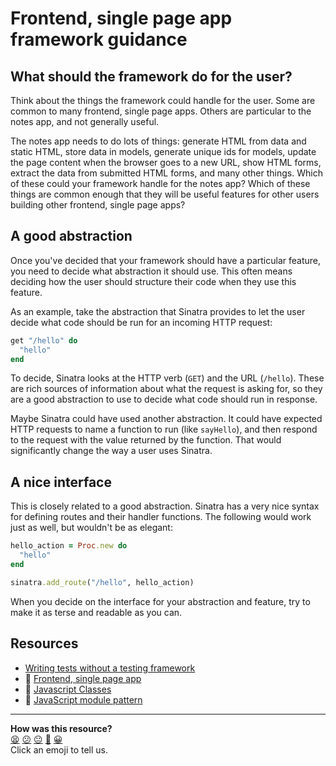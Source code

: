 # Frontend, single page app framework guidance

## What should the framework do for the user?

Think about the things the framework could handle for the user.  Some are common to many frontend, single page apps.  Others are particular to the notes app, and not generally useful.

The notes app needs to do lots of things: generate HTML from data and static HTML, store data in models, generate unique ids for models, update the page content when the browser goes to a new URL, show HTML forms, extract the data from submitted HTML forms, and many other things.  Which of these could your framework handle for the notes app? Which of these things are common enough that they will be useful features for other users building other frontend, single page apps?

## A good abstraction

Once you've decided that your framework should have a particular feature, you need to decide what abstraction it should use.  This often means deciding how the user should structure their code when they use this feature.

As an example, take the abstraction that Sinatra provides to let the user decide what code should be run for an incoming HTTP request:

```ruby
get "/hello" do
  "hello"
end
```

To decide, Sinatra looks at the HTTP verb (`GET`) and the URL (`/hello`).  These are rich sources of information about what the request is asking for, so they are a good abstraction to use to decide what code should run in response.

Maybe Sinatra could have used another abstraction.  It could have expected HTTP requests to name a function to run (like `sayHello`), and then respond to the request with the value returned by the function.  That would significantly change the way a user uses Sinatra.

## A nice interface

This is closely related to a good abstraction.  Sinatra has a very nice syntax for defining routes and their handler functions.  The following would work just as well, but wouldn't be as elegant:

```ruby
hello_action = Proc.new do
  "hello"
end

sinatra.add_route("/hello", hello_action)
```

When you decide on the interface for your abstraction and feature, try to make it as terse and readable as you can.

## Resources

- [Writing tests without a testing framework](../pills/writing_tests_without_a_testing_framework.md)
- :pill: [Frontend, single page app](https://github.com/makersacademy/course/blob/master/pills/frontend_single_page_app.md)
- :pill: [Javascript Classes](https://github.com/makersacademy/course/blob/master/pills/js_classes.md)
- :pill: [JavaScript module pattern](https://github.com/makersacademy/course/blob/master/pills/javascript_module_pattern.md)

<!-- BEGIN GENERATED SECTION DO NOT EDIT -->

---

**How was this resource?**  
[😫](https://airtable.com/shrUJ3t7KLMqVRFKR?prefill_Repository=course&prefill_File=further_javascript/frontend_single_page_app_framework_guidance.md&prefill_Sentiment=😫) [😕](https://airtable.com/shrUJ3t7KLMqVRFKR?prefill_Repository=course&prefill_File=further_javascript/frontend_single_page_app_framework_guidance.md&prefill_Sentiment=😕) [😐](https://airtable.com/shrUJ3t7KLMqVRFKR?prefill_Repository=course&prefill_File=further_javascript/frontend_single_page_app_framework_guidance.md&prefill_Sentiment=😐) [🙂](https://airtable.com/shrUJ3t7KLMqVRFKR?prefill_Repository=course&prefill_File=further_javascript/frontend_single_page_app_framework_guidance.md&prefill_Sentiment=🙂) [😀](https://airtable.com/shrUJ3t7KLMqVRFKR?prefill_Repository=course&prefill_File=further_javascript/frontend_single_page_app_framework_guidance.md&prefill_Sentiment=😀)  
Click an emoji to tell us.

<!-- END GENERATED SECTION DO NOT EDIT -->
